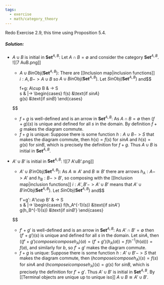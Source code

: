 ```yaml
---
tags:
  - exercise
  - math/category_theory
---
```

Redo Exercise 2.9, this time using Proposition 5.4.
##### Solution:
- $A\cup B$ is initial in $\mathbf{Set}^{A,B}$:
	Let $A\cap B=\emptyset$ and consider the category $\mathbf{Set}^{A,B}$.
	![[7 AuB.png]]
	- $A\cup B in \text{Obj}(\mathbf{Set}^{A,B})$: 
		There are [[Inclusion map|inclusion functions]] $i:A,B -> A\cup B$ so $A\cup B in\text{Obj}(\mathbf{Set}^{A,B})$.
	Let $S in\text{Obj}(\mathbf{Set}^{A,B})$ and$$
	
		f+g: A\cup B & -> S\
		s & |-> 
		\begin{cases}
			f(s) &\text{if $s in A$}\
			g(s) &\text{if $s in B$}
		\end{cases}
	
	$$
	- $f+g$ is well-defined and is an arrow in $\mathbf{Set}^{A,B}$:
		As $A\cap B=\emptyset$ then $(f+g)(s)$ is unique and defined for all $s$ in the domain. By definition $f+g$ makes the diagram commute.
	- $f+g$ is unique:
		Suppose there is some function $h:A\cup B -> S$ that makes the diagram commute, then $h(s)=f(s)$ for $s in A$ and $h(s)=g(s)$ for $s in B$, which is precisely the definition for $f+g$.
	Thus $A\cup B$ is initial in $\mathbf{Set}^{A,B}$.
- $A'\cup B'$ is initial in $\mathbf{Set}^{A,B}$:
	![[7 A'uB'.png]]
	- $A'\cup B' in\text{Obj}(\mathbf{Set}^{A,B})$:
		As $A\cong A'$ and $B\cong B'$ there are arrows $h_A: A -> A'$ and $h_B: B -> B'$, so composing with the [[Inclusion map|inclusion functions]] $i:A',B' -> A'\cup B'$ means that $A'\cup B' in\text{Obj}(\mathbf{Set}^{A,B})$.
	Let $S in\text{Obj}(\mathbf{Set}^{A,B})$ and$$
	
		f'+g': A'\cup B' & -> S\
		s & |-> 
		\begin{cases}
			f(h_A^{-1}(s)) &\text{if $s in A'$}\
			g(h_B^{-1}(s)) &\text{if $s in B'$}
		\end{cases}
	
	$$
	- $f'+g'$ is well-defined and is an arrow in $\mathbf{Set}^{A,B}$:
		As $A'\cap B'=\emptyset$ then $(f'+g')(s)$ is unique and defined for all $s$ in the domain. Let $s in A$, then $((f'+g') compose i  compose h_A)(a) = (f'+g')(h_A(a)) = f(h^{-1}(h(a))) = f(a)$, and similarly for $b$, so $f'+ g'$ makes the diagram commute.
	- $f+g$ is unique:
		Suppose there is some function $h:A'\cup B' -> S$ that makes the diagram commute, then $(h compose i  compose h_A)(s)=f(s)$ for $s in A$ and $(h compose i  compose h_A)(s)=g(s)$ for $s in B$, which is precisely the definition for $f'+g'$.
	Thus $A'\cup B'$ is initial in $\mathbf{Set}^{A,B}$.
By [[Terminal objects are unique up to unique iso]] $A\cup B \cong A'\cup B'$.